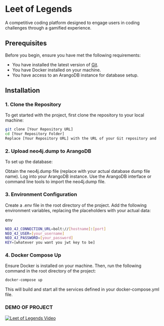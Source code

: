# Leet of Legends

A competitive coding platform designed to engage users in coding challenges through a gamified experience.

## Prerequisites

Before you begin, ensure you have met the following requirements:

- You have installed the latest version of [Git](https://git-scm.com/).
- You have Docker installed on your machine.
- You have access to an ArangoDB instance for database setup.

## Installation

### 1. Clone the Repository

To get started with the project, first clone the repository to your local machine:

```bash
git clone [Your Repository URL]
cd [Your Repository Folder]
Replace [Your Repository URL] with the URL of your Git repository and [Your Repository Folder] with the name of the folder where your project is located.
```
### 2. Upload neo4j.dump to ArangoDB
To set up the database:

Obtain the neo4j.dump file (replace with your actual database dump file name).
Log into your ArangoDB instance.
Use the ArangoDB interface or command line tools to import the neo4j.dump file.
### 3. Environment Configuration
Create a .env file in the root directory of the project. Add the following environment variables, replacing the placeholders with your actual data:

env
```bash
NEO_4J_CONNECTION_URL=bolt://[hostname]:[port]
NEO_4J_USER=[your_username]
NEO_4J_PASSWORD=[your_password]
KEY=[whatever you want you jwt key to be]
```
### 4. Docker Compose Up
Ensure Docker is installed on your machine. Then, run the following command in the root directory of the project:

```bash
docker-compose up
```
This will build and start all the services defined in your docker-compose.yml file.

### DEMO OF PROJECT

[![Leet of Legends Video](https://i.ytimg.com/vi/qT1c4hm_iEE/hqdefault.jpg?sqp=-oaymwE2CNACELwBSFXyq4qpAygIARUAAIhCGAFwAcABBvABAfgB0giAAtAFigIMCAAQARhlIGUoZTAP&rs=AOn4CLA8nZXP6Jn-_HkTgU7s2lEXEJeZCw)](https://www.youtube.com/watch?v=qT1c4hm_iEE "Click to watch the video")

